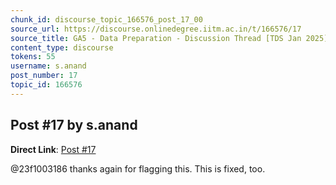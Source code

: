 ```yaml
---
chunk_id: discourse_topic_166576_post_17_00
source_url: https://discourse.onlinedegree.iitm.ac.in/t/166576/17
source_title: GA5 - Data Preparation - Discussion Thread [TDS Jan 2025]
content_type: discourse
tokens: 55
username: s.anand
post_number: 17
topic_id: 166576
---
```


## Post #17 by s.anand

**Direct Link**: [Post #17](https://discourse.onlinedegree.iitm.ac.in/t/166576/17)

@23f1003186 thanks again for flagging this. This is fixed, too.
